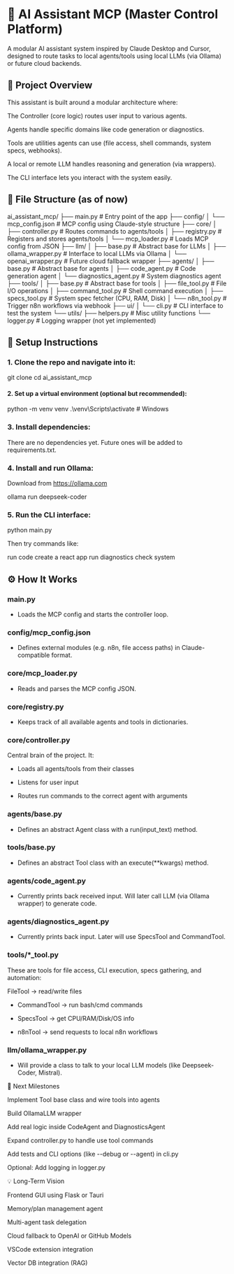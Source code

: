 # 🧠 AI Assistant MCP (Master Control Platform)

A modular AI assistant system inspired by Claude Desktop and Cursor, designed to route tasks to local agents/tools using local LLMs (via Ollama) or future cloud backends.

## 📌 Project Overview

This assistant is built around a modular architecture where:

The Controller (core logic) routes user input to various agents.

Agents handle specific domains like code generation or diagnostics.

Tools are utilities agents can use (file access, shell commands, system specs, webhooks).

A local or remote LLM handles reasoning and generation (via wrappers).

The CLI interface lets you interact with the system easily.

## 🧱 File Structure (as of now)

ai_assistant_mcp/
├── main.py                    # Entry point of the app
├── config/
│   └── mcp_config.json        # MCP config using Claude-style structure
├── core/
│   ├── controller.py          # Routes commands to agents/tools
│   ├── registry.py            # Registers and stores agents/tools
│   └── mcp_loader.py          # Loads MCP config from JSON
├── llm/
│   ├── base.py                # Abstract base for LLMs
│   ├── ollama_wrapper.py      # Interface to local LLMs via Ollama
│   └── openai_wrapper.py      # Future cloud fallback wrapper
├── agents/
│   ├── base.py                # Abstract base for agents
│   ├── code_agent.py          # Code generation agent
│   └── diagnostics_agent.py   # System diagnostics agent
├── tools/
│   ├── base.py                # Abstract base for tools
│   ├── file_tool.py           # File I/O operations
│   ├── command_tool.py        # Shell command execution
│   ├── specs_tool.py          # System spec fetcher (CPU, RAM, Disk)
│   └── n8n_tool.py            # Trigger n8n workflows via webhook
├── ui/
│   └── cli.py                 # CLI interface to test the system
└── utils/
    ├── helpers.py             # Misc utility functions
    └── logger.py              # Logging wrapper (not yet implemented)

## 🚀 Setup Instructions

### 1. Clone the repo and navigate into it:

git clone <repo-url>
cd ai_assistant_mcp

#### 2. Set up a virtual environment (optional but recommended):

python -m venv venv
.\venv\Scripts\activate  # Windows

### 3. Install dependencies:
There are no dependencies yet. Future ones will be added to requirements.txt.

### 4. Install and run Ollama:
Download from https://ollama.com

ollama run deepseek-coder

### 5. Run the CLI interface:

python main.py

Then try commands like:

run code create a react app
run diagnostics check system

## ⚙️ How It Works

### main.py

- Loads the MCP config and starts the controller loop.

### config/mcp_config.json

- Defines external modules (e.g. n8n, file access paths) in Claude-compatible format.

### core/mcp_loader.py

- Reads and parses the MCP config JSON.

### core/registry.py

- Keeps track of all available agents and tools in dictionaries.

### core/controller.py

 Central brain of the project. It:

- Loads all agents/tools from their classes

- Listens for user input

- Routes run <agent> commands to the correct agent with arguments

### agents/base.py

- Defines an abstract Agent class with a run(input_text) method.

### tools/base.py

- Defines an abstract Tool class with an execute(**kwargs) method.

### agents/code_agent.py

- Currently prints back received input. Will later call LLM (via Ollama wrapper) to generate code.

### agents/diagnostics_agent.py

- Currently prints back input. Later will use SpecsTool and CommandTool.

### tools/*_tool.py

These are tools for file access, CLI execution, specs gathering, and automation:

FileTool → read/write files

- CommandTool → run bash/cmd commands

- SpecsTool → get CPU/RAM/Disk/OS info

- n8nTool → send requests to local n8n workflows

### llm/ollama_wrapper.py

- Will provide a class to talk to your local LLM models (like Deepseek-Coder, Mistral).

📍 Next Milestones

Implement Tool base class and wire tools into agents

Build OllamaLLM wrapper

Add real logic inside CodeAgent and DiagnosticsAgent

Expand controller.py to handle use tool commands

Add tests and CLI options (like --debug or --agent) in cli.py

Optional: Add logging in logger.py

💡 Long-Term Vision

Frontend GUI using Flask or Tauri

Memory/plan management agent

Multi-agent task delegation

Cloud fallback to OpenAI or GitHub Models

VSCode extension integration

Vector DB integration (RAG)
